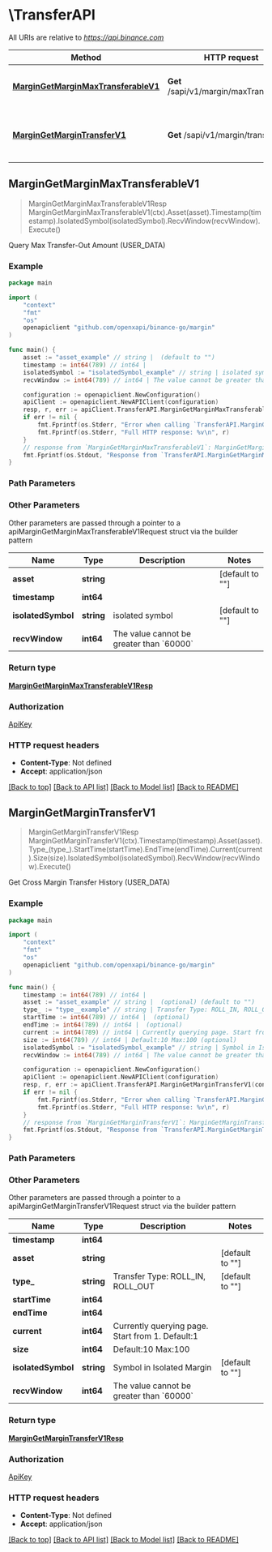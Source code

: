 # \TransferAPI

All URIs are relative to *https://api.binance.com*

Method | HTTP request | Description
------------- | ------------- | -------------
[**MarginGetMarginMaxTransferableV1**](TransferAPI.md#MarginGetMarginMaxTransferableV1) | **Get** /sapi/v1/margin/maxTransferable | Query Max Transfer-Out Amount (USER_DATA)
[**MarginGetMarginTransferV1**](TransferAPI.md#MarginGetMarginTransferV1) | **Get** /sapi/v1/margin/transfer | Get Cross Margin Transfer History (USER_DATA)



## MarginGetMarginMaxTransferableV1

> MarginGetMarginMaxTransferableV1Resp MarginGetMarginMaxTransferableV1(ctx).Asset(asset).Timestamp(timestamp).IsolatedSymbol(isolatedSymbol).RecvWindow(recvWindow).Execute()

Query Max Transfer-Out Amount (USER_DATA)



### Example

```go
package main

import (
	"context"
	"fmt"
	"os"
	openapiclient "github.com/openxapi/binance-go/margin"
)

func main() {
	asset := "asset_example" // string |  (default to "")
	timestamp := int64(789) // int64 | 
	isolatedSymbol := "isolatedSymbol_example" // string | isolated symbol (optional) (default to "")
	recvWindow := int64(789) // int64 | The value cannot be greater than `60000` (optional)

	configuration := openapiclient.NewConfiguration()
	apiClient := openapiclient.NewAPIClient(configuration)
	resp, r, err := apiClient.TransferAPI.MarginGetMarginMaxTransferableV1(context.Background()).Asset(asset).Timestamp(timestamp).IsolatedSymbol(isolatedSymbol).RecvWindow(recvWindow).Execute()
	if err != nil {
		fmt.Fprintf(os.Stderr, "Error when calling `TransferAPI.MarginGetMarginMaxTransferableV1``: %v\n", err)
		fmt.Fprintf(os.Stderr, "Full HTTP response: %v\n", r)
	}
	// response from `MarginGetMarginMaxTransferableV1`: MarginGetMarginMaxTransferableV1Resp
	fmt.Fprintf(os.Stdout, "Response from `TransferAPI.MarginGetMarginMaxTransferableV1`: %v\n", resp)
}
```

### Path Parameters



### Other Parameters

Other parameters are passed through a pointer to a apiMarginGetMarginMaxTransferableV1Request struct via the builder pattern


Name | Type | Description  | Notes
------------- | ------------- | ------------- | -------------
 **asset** | **string** |  | [default to &quot;&quot;]
 **timestamp** | **int64** |  | 
 **isolatedSymbol** | **string** | isolated symbol | [default to &quot;&quot;]
 **recvWindow** | **int64** | The value cannot be greater than &#x60;60000&#x60; | 

### Return type

[**MarginGetMarginMaxTransferableV1Resp**](MarginGetMarginMaxTransferableV1Resp.md)

### Authorization

[ApiKey](../README.md#ApiKey)

### HTTP request headers

- **Content-Type**: Not defined
- **Accept**: application/json

[[Back to top]](#) [[Back to API list]](../README.md#documentation-for-api-endpoints)
[[Back to Model list]](../README.md#documentation-for-models)
[[Back to README]](../README.md)


## MarginGetMarginTransferV1

> MarginGetMarginTransferV1Resp MarginGetMarginTransferV1(ctx).Timestamp(timestamp).Asset(asset).Type_(type_).StartTime(startTime).EndTime(endTime).Current(current).Size(size).IsolatedSymbol(isolatedSymbol).RecvWindow(recvWindow).Execute()

Get Cross Margin Transfer History (USER_DATA)



### Example

```go
package main

import (
	"context"
	"fmt"
	"os"
	openapiclient "github.com/openxapi/binance-go/margin"
)

func main() {
	timestamp := int64(789) // int64 | 
	asset := "asset_example" // string |  (optional) (default to "")
	type_ := "type__example" // string | Transfer Type: ROLL_IN, ROLL_OUT (optional) (default to "")
	startTime := int64(789) // int64 |  (optional)
	endTime := int64(789) // int64 |  (optional)
	current := int64(789) // int64 | Currently querying page. Start from 1. Default:1 (optional)
	size := int64(789) // int64 | Default:10 Max:100 (optional)
	isolatedSymbol := "isolatedSymbol_example" // string | Symbol in Isolated Margin (optional) (default to "")
	recvWindow := int64(789) // int64 | The value cannot be greater than `60000` (optional)

	configuration := openapiclient.NewConfiguration()
	apiClient := openapiclient.NewAPIClient(configuration)
	resp, r, err := apiClient.TransferAPI.MarginGetMarginTransferV1(context.Background()).Timestamp(timestamp).Asset(asset).Type_(type_).StartTime(startTime).EndTime(endTime).Current(current).Size(size).IsolatedSymbol(isolatedSymbol).RecvWindow(recvWindow).Execute()
	if err != nil {
		fmt.Fprintf(os.Stderr, "Error when calling `TransferAPI.MarginGetMarginTransferV1``: %v\n", err)
		fmt.Fprintf(os.Stderr, "Full HTTP response: %v\n", r)
	}
	// response from `MarginGetMarginTransferV1`: MarginGetMarginTransferV1Resp
	fmt.Fprintf(os.Stdout, "Response from `TransferAPI.MarginGetMarginTransferV1`: %v\n", resp)
}
```

### Path Parameters



### Other Parameters

Other parameters are passed through a pointer to a apiMarginGetMarginTransferV1Request struct via the builder pattern


Name | Type | Description  | Notes
------------- | ------------- | ------------- | -------------
 **timestamp** | **int64** |  | 
 **asset** | **string** |  | [default to &quot;&quot;]
 **type_** | **string** | Transfer Type: ROLL_IN, ROLL_OUT | [default to &quot;&quot;]
 **startTime** | **int64** |  | 
 **endTime** | **int64** |  | 
 **current** | **int64** | Currently querying page. Start from 1. Default:1 | 
 **size** | **int64** | Default:10 Max:100 | 
 **isolatedSymbol** | **string** | Symbol in Isolated Margin | [default to &quot;&quot;]
 **recvWindow** | **int64** | The value cannot be greater than &#x60;60000&#x60; | 

### Return type

[**MarginGetMarginTransferV1Resp**](MarginGetMarginTransferV1Resp.md)

### Authorization

[ApiKey](../README.md#ApiKey)

### HTTP request headers

- **Content-Type**: Not defined
- **Accept**: application/json

[[Back to top]](#) [[Back to API list]](../README.md#documentation-for-api-endpoints)
[[Back to Model list]](../README.md#documentation-for-models)
[[Back to README]](../README.md)

